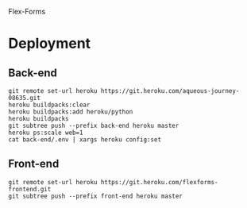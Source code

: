 Flex-Forms

# Deployment

## Back-end

```
git remote set-url heroku https://git.heroku.com/aqueous-journey-08635.git
heroku buildpacks:clear
heroku buildpacks:add heroku/python
heroku buildpacks
git subtree push --prefix back-end heroku master
heroku ps:scale web=1
cat back-end/.env | xargs heroku config:set
```

## Front-end

```
git remote set-url heroku https://git.heroku.com/flexforms-frontend.git
git subtree push --prefix front-end heroku master
```
